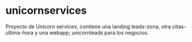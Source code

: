 # unicornservices
Proyecto de Unicorn services, contiene una landing leads-zona, otra citas-ultima-hora y una webapp; unicornleads para los negocios. 
